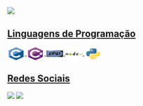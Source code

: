 
  <a href="https://github.com/BlicBoy">
  <img height="90em" src="https://github-readme-stats.vercel.app/api/top-langs/?username=BlicBoy&layout=compact&langs_count=7&theme=dark"/>
  
## Linguagens de Programação
<img align="center" alt="BB-C" height="30" width="40" src="https://raw.githubusercontent.com/devicons/devicon/master/icons/c/c-original.svg"> <img align="center" alt="BB-C" height="30" width="40" src="https://raw.githubusercontent.com/devicons/devicon/master/icons/csharp/csharp-original.svg"> <img align="center" alt="BB-C" height="30" width="40" src="https://raw.githubusercontent.com/devicons/devicon/master/icons/php/php-original.svg"> <img align="center" alt="BB-C" height="30" width="40" src="https://raw.githubusercontent.com/devicons/devicon/master/icons/nodejs/nodejs-original-wordmark.svg"> <img align="center" alt="BB-C" height="30" width="40" src="https://raw.githubusercontent.com/devicons/devicon/master/icons/python/python-original.svg">

## Redes Sociais

<a href="https://www.instagram.com/blicboy_/" target="_blank"><img src="https://img.shields.io/badge/Instagram-E4405F?style=for-the-badge&logo=instagram&logoColor=white" target="_blank"></a> <a href="https://www.linkedin.com/in/gon%C3%A7alo-oliveira-7290491bb" target="_blank"><img src="https://img.shields.io/badge/LinkedIn-0077B5?style=for-the-badge&logo=linkedin&logoColor=white" target="_blank"></a>

##
  
<img align="left" alt="" height="150" style="border-radius:50px;" src="https://i2.wp.com/allhtaccess.info/wp-content/uploads/2018/03/programming.gif?fit=1281%2C716&ssl=1.gif">
